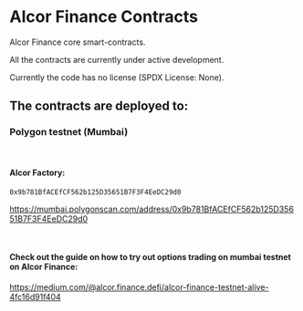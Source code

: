 # Alcor Finance Contracts

Alcor Finance core smart-contracts.

All the contracts are currently under active development.

Currently the code has no license (SPDX License: None).


## The contracts are deployed to:

### Polygon testnet (Mumbai)
<br>

#### Alcor Factory:
```
0x9b781BfACEfCF562b125D35651B7F3F4EeDC29d0
```

https://mumbai.polygonscan.com/address/0x9b781BfACEfCF562b125D35651B7F3F4EeDC29d0

<br>


#### Check out the guide on how to try out options trading on mumbai testnet on Alcor Finance:

https://medium.com/@alcor.finance.defi/alcor-finance-testnet-alive-4fc16d91f404

